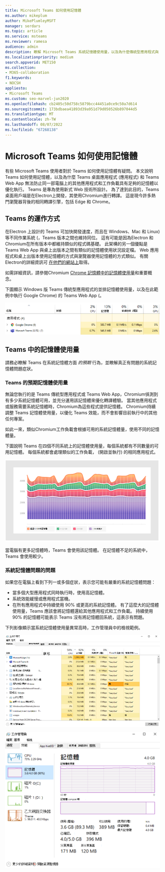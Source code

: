 ```yaml
---
title: Microsoft Teams 如何使用記憶體
ms.author: mikeplum
author: MikePlumleyMSFT
manager: serdars
ms.topic: article
ms.service: msteams
ms.reviewer: ramesa
audience: admin
description: 瞭解 Microsoft Teams 系統記憶體使用量，以及為什麼傳統型應用程式與 Web 應用程式之間的記憶體使用量相同。
ms.localizationpriority: medium
search.appverid: MET150
ms.collection:
- M365-collaboration
f1.keywords:
- NOCSH
appliesto:
- Microsoft Teams
ms.custom: seo-marvel-jun2020
ms.openlocfilehash: cb2405c50d758c5879bcc44451a0ce9c50a7d614
ms.sourcegitcommit: 173bdbaea41893d39a951d79d050526b897044d5
ms.translationtype: MT
ms.contentlocale: zh-TW
ms.lasthandoff: 08/07/2022
ms.locfileid: "67268138"
---
```

# <a name="how-microsoft-teams-uses-memory"></a>Microsoft Teams 如何使用記憶體

有些 Microsoft Teams 使用者對於 Teams 如何使用記憶體有疑問。 本文說明 Teams 如何使用記憶體，以及為什麼 Teams 桌面應用程式 (應用程式) 和 Teams Web App 無法防止同一部電腦上的其他應用程式和工作負載具有足夠的記憶體以優化執行。 Teams 是專為使用新式 Web 技術所設計。 為了達到此目的，Teams 桌面用戶端是在Electron上開發，其使用Chromium進行轉譯。 這是現今許多熱門瀏覽器背後的相同轉譯引擎，包括 Edge 和 Chrome。

## <a name="how-teams-works"></a>Teams 的運作方式

在Electron 上設計的 Teams 可加快開發速度，而且在 Windows、Mac 和 Linux) 等不同作業系統 (，Teams 版本之間也維持同位。 這有可能是因為Electron 和 Chromium在所有版本中都維持類似的程式碼基礎。 此架構的另一個優點是 Teams Web App 與桌上出版本之間有類似的記憶體使用狀況設定檔。 Web 應用程式和桌上出版本使用記憶體的方式與瀏覽器使用記憶體的方式類似。 有關Electron的詳細資訊可 [在他們的網站上](https://electronjs.org/)取得。

如需詳細資訊，請參閱Chromium [Chrome 記憶體中的](https://chromium.googlesource.com/chromium/src.git/+/master/docs/memory/key_concepts.md)[記憶體使用量](https://www.chromium.org/developers/memory-usage-backgrounder)和重要概念。

下圖顯示 Windows 版 Teams 傳統型應用程式的並排記憶體使用量，以及在此範例中執行 Google Chrome) 的 Teams Web App (。

![傳統型應用程式和 Web 應用程式的 Teams 記憶體使用量。](media/teams-memory-clientweb.png)

## <a name="memory-usage-in-teams"></a>Teams 中的記憶體使用量

請務必瞭解 Teams 在系統記憶體方面 *的預期* 行為，並瞭解真正有問題的系統記憶體問題症狀。

### <a name="expected-memory-usage-by-teams"></a>Teams 的預期記憶體使用量

無論您執行的是 Teams 傳統型應用程式或 Teams Web App，Chromium偵測到有多少系統記憶體可用，並充分運用該記憶體來優化轉譯體驗。 當其他應用程式或服務需要系統記憶體時，Chromium為這些程式提供記憶體。 Chromium持續調整 Teams 記憶體使用量，以優化 Teams 效能，而不會影響目前執行中的其他任何專案。

如此一來，類似Chromium工作負載會根據可用的系統記憶體量，使用不同的記憶體量。

下圖說明 Teams 在四個不同系統上的記憶體使用量，每個系統都有不同數量的可用記憶體。 每個系統都會處理類似的工作負載， (開啟並執行) 的相同應用程式。

![跨不同系統的 Teams 記憶體使用量。](media/teams-memory-usage.png)

當電腦有更多記憶體時，Teams 會使用該記憶體。 在記憶體不足的系統中，Teams 會使用較少。

### <a name="symptoms-of-system-memory-issues"></a>系統記憶體問題的問題

如果您在電腦上看到下列一或多個症狀，表示您可能有嚴重的系統記憶體問題：

- 當多個大型應用程式同時執行時，使用高記憶體。
- 系統效能緩慢或應用程式當機。
- 在所有應用程式中持續使用 90% 或更高的系統記憶體。 有了這麼大的記憶體使用量，Teams 應該會將記憶體還給其他應用程式和工作負載。 持續使用 90% 的記憶體可能表示 Teams 沒有將記憶體回系統，這表示有問題。

下列影像顯示當系統記憶體使用量異常高時，工作管理員中的檢視範例。

![[工作管理員] 中的 [Teams 記憶體使用狀況] 檢視。](media/teams-memory-high-mem-process-list.png)

![工作管理員中的 Teams 記憶體使用量圖表。](media/teams-memory-high-mem-process-list2.png)
